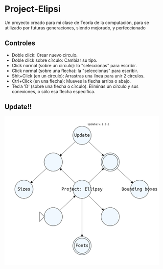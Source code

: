 # Project-Elipsi
 Un proyecto creado para mi clase de Teoría de la computación, para se utilizado por futuras generaciones, siendo mejorado, y perfeccionado

 ## Controles

- Doble click: Crear nuevo círculo.
- Doble click sobre círculo: Cambiar su tipo.
- Click normal (sobre un círculo): lo "seleccionas" para escribir.
- Click normal (sobre una flecha): la "seleccionas" para escribir.
- Shit+Click (en un círculo): Arrastras una línea para unir 2 círculos.
- Ctrl+Click (en una flecha): Mueves la flecha arriba o abajo.
- Tecla 'D' (sobre una flecha o círculo): Eliminas un círculo y sus conexiones, o sólo esa flecha específica.

## Update!!

![Update 1.0.1](./images/Update1-0-1.png)
